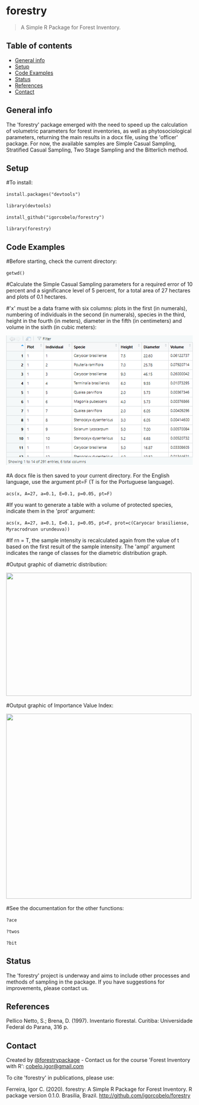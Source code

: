 # forestry
> A Simple R Package for Forest Inventory.

## Table of contents
* [General info](#general-info)
* [Setup](#setup)
* [Code Examples](#code-examples)
* [Status](#status)
* [References](#references)
* [Contact](#contact)

## General info 
The 'forestry' package emerged with the need to speed up the calculation of volumetric parameters for forest inventories, as well as phytosociological parameters, returning the main results in a docx file, using the 'officer' package. For now, the available samples are Simple Casual Sampling, Stratified Casual Sampling, Two Stage Sampling and the Bitterlich method.

## Setup
#To install:

`install.packages("devtools")`

`library(devtools)`

`install_github("igorcobelo/forestry")`

`library(forestry)`

## Code Examples
#Before starting, check the current directory:

`getwd()`

#Calculate the Simple Casual Sampling parameters for a required error of 10 percent and a significance level of 5 percent, for a total area of 27 hectares and plots of 0.1 hectares.

#'x' must be a data frame with six columns: plots in the first (in numerals), numbering of individuals in the second (in numerals), species in the third, height in the fourth (in meters), diameter in the fifth (in centimeters) and volume in the sixth (in cubic meters):

![Example screenshot](./img/df1.png)

#A docx file is then saved to your current directory. For the English language, use the argument pt=F (T is for the Portuguese language).

`acs(x, A=27, a=0.1, E=0.1, p=0.05, pt=F)`

#If you want to generate a table with a volume of protected species, indicate them in the 'prot' argument:

`acs(x, A=27, a=0.1, E=0.1, p=0.05, pt=F, prot=c(Caryocar brasiliense, Myracrodruon urundeuva))`

#If rn = T, the sample intensity is recalculated again from the value of t based on the first result of the sample intensity. The 'ampl' argument indicates the range of classes for the diametric distribution graph.

#Output graphic of diametric distribution:

<img src="https://github.com/igorcobelo/forestry/blob/master/img/dd.png" width="500" height="333,33">

#Output graphic of Importance Value Index:

<img src="https://github.com/igorcobelo/forestry/blob/master/img/fyto.png" width="500" height="500">

#See the documentation for the other functions:

`?ace`

`?twos`

`?bit`

## Status
The 'forestry' project is underway and aims to include other processes and methods of sampling in the package.
If you have suggestions for improvements, please contact us.

## References

Pellico Netto, S.; Brena, D. (1997). Inventario florestal. Curitiba: Universidade Federal do Parana, 316 p.

## Contact
Created by [@forestrypackage](https://www.instagram.com/forestrypackage/) - Contact us for the course 'Forest Inventory with R':
<cobelo.igor@gmail.com>

To cite 'forestry' in publications, please use:

Ferreira, Igor C. (2020). forestry: A Simple R Package for Forest Inventory. R package version 0.1.0. Brasilia, Brazil. http://github.com/igorcobelo/forestry
